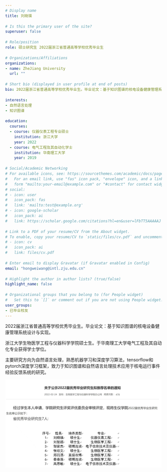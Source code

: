 ```yaml
---
# Display name
title: 刘晓瑛

# Is this the primary user of the site?
superuser: false

# Role/position
role: 硕士研究生 2022届浙江省普通高等学校优秀毕业生

# Organizations/Affiliations
organizations:
- name: ZheJiang University
  url: ""

# Short bio (displayed in user profile at end of posts)
bio: 2022届浙江省普通高等学校优秀毕业生。毕业论文：基于知识图谱的核电设备健康管理系统设计与实现。主要研究方向为自然语言处理，熟悉机器学习和深度学习算法，tensorflow和pytorch深度学习框架，致力于知识图谱和自然语言处理技术应用于核电运行事件经验反馈系统的研究。

interests:
- 自然语言处理
- 知识图谱

education:
  courses:
  - course: 仪器仪表工程专业硕士
    institution: 浙江大学
    year: 2022
  - course: 电气工程及其自动化学士
    institution: 华南理工大学
    year: 2019

# Social/Academic Networking
# For available icons, see: https://sourcethemes.com/academic/docs/page-builder/#icons
#   For an email link, use "fas" icon pack, "envelope" icon, and a link in the
#   form "mailto:your-email@example.com" or "#contact" for contact widget.
# social:
# - icon: user
#   icon_pack: fas
#   link: 'mailto:test@example.org'
# - icon: google-scholar
#   icon_pack: ai
#   link: https://scholar.google.com/citations?hl=en&user=lFbTT5AAAAAJ

# Link to a PDF of your resume/CV from the About widget.
# To enable, copy your resume/CV to `static/files/cv.pdf` and uncomment the lines below.
# - icon: cv
#   icon_pack: ai
#   link: files/cv.pdf

# Enter email to display Gravatar (if Gravatar enabled in Config)
email: "hongweiwang@intl.zju.edu.cn"

# Highlight the author in author lists? (true/false)
highlight_name: false

# Organizational groups that you belong to (for People widget)
#   Set this to `[]` or comment out if you are not using People widget.
user_groups:
- 已毕业校友
---
```

2022届浙江省普通高等学校优秀毕业生。毕业论文：基于知识图谱的核电设备健康管理系统设计与实现。

浙江大学生物医学工程与仪器科学学院硕士生。于华南理工大学电气工程及其自动化专业获得学士学位。

主要研究方向为自然语言处理，熟悉机器学习和深度学习算法，tensorflow和pytorch深度学习框架，致力于知识图谱和自然语言处理技术应用于核电运行事件经验反馈系统的研究。

![graduate_lxy](graduate_lxy.jpg)